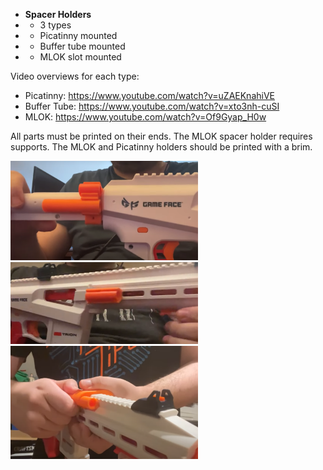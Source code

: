 - **Spacer Holders**
- - 3 types
- - Picatinny mounted
- - Buffer tube mounted
- - MLOK slot mounted

Video overviews for each type:
- Picatinny: https://www.youtube.com/watch?v=uZAEKnahiVE
- Buffer Tube: https://www.youtube.com/watch?v=xto3nh-cuSI
- MLOK: https://www.youtube.com/watch?v=Of9Gyap_H0w

All parts must be printed on their ends. The MLOK spacer holder requires supports. The MLOK and Picatinny holders should be printed with a brim. 


<img src="GHimages/buffer%20tube%20spacer%20holder.PNG" width="300">
<img src="GHimages/mlok2.PNG" width="300">
<img src="GHimages/picatinny%20spacer%20holder.PNG" width="300">
